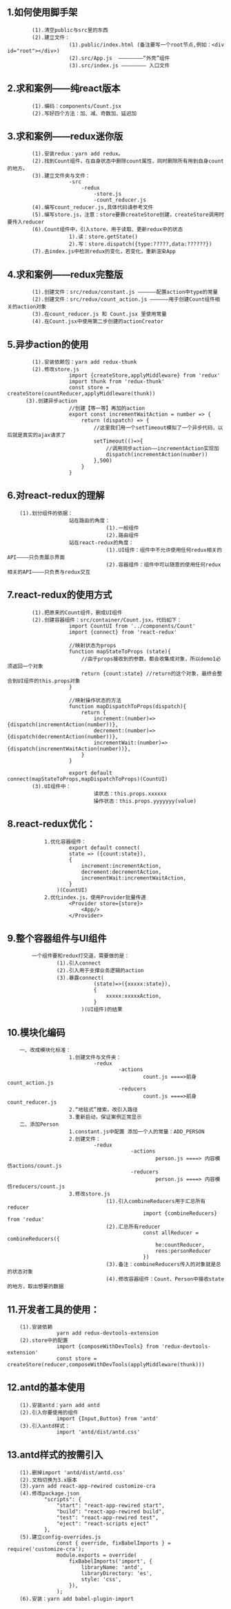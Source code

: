 ## 1.如何使用脚手架
			(1).清空public与src里的东西
			(2).建立文件：
						(1).public/index.html (备注要写一个root节点,例如：<div id="root"></div>)
						(2).src/App.js  ————————“外壳”组件
						(3).src/index.js ———————— 入口文件
						
## 2.求和案例——纯react版本
			(1).编码：components/Count.jsx
			(2).写好四个方法：加、减、奇数加、延迟加

## 3.求和案例——redux迷你版
			(1).安装redux：yarn add redux。
			(2).找到Count组件，在自身状态中删除count属性，同时删除所有用到自身count的地方。
			(3).建立文件夹与文件：
						-src
							-redux
								-store.js
								-count_reducer.js
			(4).编写count_reducer.js,具体代码请参考文件
			(5).编写store.js，注意：store要靠createStore创建，createStore调用时要传入reducer
			(6).Count组件中，引入store，用于读取、更新redux中的状态
						1).读：store.getState()
						2).写：store.dispatch({type:?????,data:??????})
			(7).去index.js中检测redux的变化，若变化，重新渲染App

## 4.求和案例——redux完整版
			(1).创建文件：src/redux/constant.js ——————配置action中type的常量
			(2).创建文件：src/redux/count_action.js ——————用于创建Count组件相关的action对象
			(3).在count_reducer.js 和 Count.jsx 里使用常量
			(4).在Count.jsx中使用第二步创建的actionCreator

## 5.异步action的使用
			(1).安装依赖包：yarn add redux-thunk
			(2).修改store.js
						import {createStore,applyMiddleware} from 'redux'
						import thunk from 'redux-thunk'
						const store = createStore(countReducer,applyMiddleware(thunk))
		  (3).创建异步action
						//创建【等一等】再加的action
						export const incrementWaitAction = number => {
							return (dispatch) => {
								//这里我们用一个setTimeout模拟了一个异步代码，以后就是真实的ajax请求了
								setTimeout(()=>{
									//调用同步action——incrementAction实现加
									dispatch(incrementAction(number))
								},500)
							}
						}

## 6.对react-redux的理解
		(1).划分组件的依据：
						站在路由的角度：
									(1).一般组件
									(2).路由组件
						站在react-redux的角度：
									(1).UI组件：组件中不允许使用任何redux相关的API————只负责展示界面
									(2).容器组件：组件中可以随意的使用任何redux相关的API————只负责与redux交互

## 7.react-redux的使用方式
			(1).把原来的Count组件，删成UI组件
			(2).创建容器组件：src/container/Count.jsx，代码如下：
						import CountUI from '../components/Count'
						import {connect} from 'react-redux'

						//映射状态为props
						function mapStateToProps (state){
							//由于props接收到的参数，都会收集成对象，所以demo1必须返回一个对象
							return {count:state} //return的这个对象，最终会整合到UI组件的this.props对象
						}

						//映射操作状态的方法
						function mapDispatchToProps(dispatch){
							return {
								increment:(number)=>{dispatch(incrementAction(number))},
								decrement:(number)=>{dispatch(decrementAction(number))},
								incrementWait:(number)=>{dispatch(incrementWaitAction(number))},
							}
						}

						export default connect(mapStateToProps,mapDispatchToProps)(CountUI)
			(3).UI组件中：
								读状态：this.props.xxxxxx
								操作状态：this.props.yyyyyyy(value)

## 8.react-redux优化：
				1.优化容器组件：
						export default connect(
						state => ({count:state}),
						{
							increment:incrementAction,
							decrement:decrementAction,
							incrementWait:incrementWaitAction,
						}
					)(CountUI)
				2.优化index.js，使用Provider批量传递
						<Provider store={store}>
							<App/>
						</Provider>


## 9.整个容器组件与UI组件
			一个组件要和redux打交道，需要做的是：
					(1).引入connect
					(2).引入用于支撑业务逻辑的action
					(3).暴露connect(
								(state)=>({xxxxx:state}),
								{
									xxxxx:xxxxxAction,
								}
							)(UI组件)的结果

## 10.模块化编码
		一、改成模块化标准：
						1.创建文件与文件夹：
								-redux
										-actions
												count.js ====>前身count_action.js
										-reducers
												count.js ====>前身count_reducer.js
						2.“地毯式”搜索，改引入路径
						3.重新启动，保证案例正常显示
		二、添加Person
						1.constant.js中配置 添加一个人的常量：ADD_PERSON
						2.创建文件：
								-redux
											-actions
													person.js ====> 内容模仿actions/count.js
											-reducers
													person.js ====> 内容模仿reducers/count.js
						3.修改store.js
									(1).引入combineReducers用于汇总所有reducer
												import {combineReducers} from 'redux'
									(2).汇总所有reducer
												const allReducer = combineReducers({
													he:countReducer,
													rens:personReducer
												}) 
									(3).备注：combineReducers传入的对象就是总的状态对象
									(4).修改容器组件：Count、Person中接收state的地方，取出想要的数据

## 11.开发者工具的使用：
		(1).安装依赖
					yarn add redux-devtools-extension
		(2).store中的配置	
					import {composeWithDevTools} from 'redux-devtools-extension'
					const store = createStore(reducer,composeWithDevTools(applyMiddleware(thunk)))
				
## 12.antd的基本使用
		(1).安装antd：yarn add antd
		(2).引入你要使用的组件
					import {Input,Button} from 'antd'
		(3).引入antd样式：
					import 'antd/dist/antd.css'

## 13.antd样式的按需引入
		(1).删掉import 'antd/dist/antd.css'
		(2).文档切换为3.x版本
		(3).yarn add react-app-rewired customize-cra
		(4).修改package.json
				"scripts": {
					"start": "react-app-rewired start",
					"build": "react-app-rewired build",
					"test": "react-app-rewired test",
					"eject": "react-scripts eject"
				},
		(5).建立config-overrides.js
					const { override, fixBabelImports } = require('customize-cra');
					module.exports = override(
						fixBabelImports('import', {
							libraryName: 'antd',
							libraryDirectory: 'es',
							style: 'css',
						}),
					);
		(6).安装：yarn add babel-plugin-import

